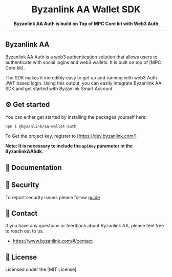 <div align="center">
  <h1 align="center">Byzanlink AA Wallet SDK</h1>
</div>

<div align="center">
  <p>
    <b>
      Byzanlink AA Auth is build on Top of MPC Core kit with Web3 Auth 
    </b>
   </p>
</div>

--------------


## Byzanlink AA

Byzanlink AA Auth is a web3 authentication solution that allows users to authenticate with social logins and web3 wallets. It is built on top of [MPC Core kit].

The SDK makes it incredibly easy to get up and running with web3 Auth JWT based login. Using this output, you can easily integrate Byzanlink AA SDK and get started with Byzanlink Smart Account

## ⚙ Get started

You can either get started by installing the packages yourself here:

```bash
npm i @byzanlink/aa-wallet-auth
```


To Get the project key, register to [https://dev.byzanlink.com/]

**Note: It is necessary to include the `apiKey` parameter in the ByzanlinkAASdk.**

## 📖 Documentation


## 🔐 Security

To report security issues please follow [guide](./SECURITY.md)

## 💬 Contact

If you have any questions or feedback about Byzanlink AA, please feel free to reach out to us.

- https://www.byzanlink.com/#/contact

## 📄 License

Licensed under the [MIT License].
